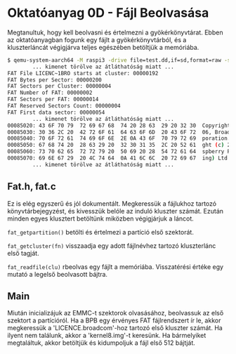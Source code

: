 Oktatóanyag 0D - Fájl Beolvasása
================================

Megtanultuk, hogy kell beolvasni és értelmezni a gyökérkönyvtárat. Ebben az oktatóanyagban fogunk egy fájlt
a gyökérkönyvtárból, és a kluszterláncát végigjárva teljes egészében betöltjük a memóriába.

```sh
$ qemu-system-aarch64 -M raspi3 -drive file=test.dd,if=sd,format=raw -serial stdio
        ... kimenet törölve az átláthatóság miatt ...
FAT File LICENC~1BRO starts at cluster: 00000192
FAT Bytes per Sector: 00000200
FAT Sectors per Cluster: 00000004
FAT Number of FAT: 00000002
FAT Sectors per FAT: 00000014
FAT Reserved Sectors Count: 00000004
FAT First data sector: 00000054
        ... kimenet törölve az átláthatóság miatt ...
00085020: 43 6F 70 79  72 69 67 68  74 20 28 63  29 20 32 30  Copyright (c) 20
00085030: 30 36 2C 20  42 72 6F 61  64 63 6F 6D  20 43 6F 72  06, Broadcom Cor
00085040: 70 6F 72 61  74 69 6F 6E  2E 0A 43 6F  70 79 72 69  poration..Copyri
00085050: 67 68 74 20  28 63 29 20  32 30 31 35  2C 20 52 61  ght (c) 2015, Ra
00085060: 73 70 62 65  72 72 79 20  50 69 20 28  54 72 61 64  spberry Pi (Trad
00085070: 69 6E 67 29  20 4C 74 64  0A 41 6C 6C  20 72 69 67  ing) Ltd.All rig
        ... kimenet törölve az átláthatóság miatt ...
```

Fat.h, fat.c
------------

Ez is elég egyszerű és jól dokumentált. Megkeressük a fájlukhoz tartozó könyvtárbejegyzést, és kivesszük
belóle az induló kluszter számát. Ezután minden egyes klusztert betöltünk miközben végigjárjuk a láncot.

`fat_getpartition()` betölti és értelmezi a partíció első szektorát.

`fat_getcluster(fn)` visszaadja egy adott fájlnévhez tartozó kluszterlánc első tagját.

`fat_readfile(clu)` rbeolvas egy fájlt a memóriába. Visszatérési értéke egy mutató a legelső beolvasott bájtra.

Main
----

Miután inicializájuk az EMMC-t szektorok olvasásához, beolvassuk az első szektort a partícióról. Ha a BPB
egy érvényes FAT fájlrendszert ír le, akkor megkeressük a 'LICENCE.broadcom'-hoz tartozó első kluszter számát.
Ha ilyent nem találunk, akkor a 'kernel8.img'-t keresünk. Ha bármelyiket megtaláltuk, akkor betöltjük és
kidumpoljuk a fájl első 512 bájtját.
